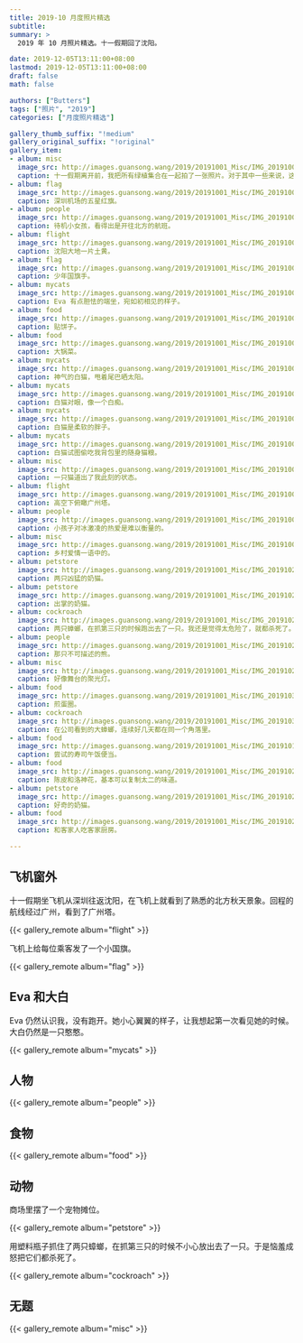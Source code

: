 ```yaml
---
title: 2019-10 月度照片精选
subtitle:
summary: >
  2019 年 10 月照片精选。十一假期回了沈阳。

date: 2019-12-05T13:11:00+08:00
lastmod: 2019-12-05T13:11:00+08:00
draft: false
math: false

authors: ["Butters"]
tags: ["照片", "2019"]
categories: ["月度照片精选"]

gallery_thumb_suffix: "!medium"
gallery_original_suffix: "!original"
gallery_item:
- album: misc
  image_src: http://images.guansong.wang/2019/20191001_Misc/IMG_20191001_071443.jpg
  caption: 十一假期离开前，我把所有绿植集合在一起拍了一张照片。对于其中一些来说，这可能是它们的遗照了。
- album: flag
  image_src: http://images.guansong.wang/2019/20191001_Misc/IMG_20191001_085036.jpg
  caption: 深圳机场的五星红旗。
- album: people
  image_src: http://images.guansong.wang/2019/20191001_Misc/IMG_20191001_093922.jpg
  caption: 待机小女孩，看得出是开往北方的航班。
- album: flight
  image_src: http://images.guansong.wang/2019/20191001_Misc/IMG_20191001_134729.jpg
  caption: 沈阳大地一片土黄。
- album: flag
  image_src: http://images.guansong.wang/2019/20191001_Misc/IMG_20191001_141824.jpg
  caption: 少年国旗手。
- album: mycats
  image_src: http://images.guansong.wang/2019/20191001_Misc/IMG_20191002_153137.jpg
  caption: Eva 有点胆怯的端坐，宛如初相见的样子。
- album: food
  image_src: http://images.guansong.wang/2019/20191001_Misc/IMG_20191003_133603.jpg
  caption: 贴饼子。
- album: food
  image_src: http://images.guansong.wang/2019/20191001_Misc/IMG_20191003_133619.jpg
  caption: 大锅菜。
- album: mycats
  image_src: http://images.guansong.wang/2019/20191001_Misc/IMG_20191002_120258.jpg
  caption: 神气的白猫，甩着尾巴晒太阳。
- album: mycats
  image_src: http://images.guansong.wang/2019/20191001_Misc/IMG_20191005_093526.jpg
  caption: 白猫对眼，像一个白痴。
- album: mycats
  image_src: http://images.guansong.wang/2019/20191001_Misc/IMG_20191005_125415.jpg
  caption: 白猫是柔软的胖子。
- album: mycats
  image_src: http://images.guansong.wang/2019/20191001_Misc/IMG_20191005_143752.jpg
  caption: 白猫试图偷吃我背包里的随身猫粮。
- album: misc
  image_src: http://images.guansong.wang/2019/20191001_Misc/IMG_20191005_210827.jpg
  caption: 一只猫道出了我此刻的状态。
- album: flight
  image_src: http://images.guansong.wang/2019/20191001_Misc/IMG_20191005_224511.jpg
  caption: 高空下俯瞰广州塔。
- album: people
  image_src: http://images.guansong.wang/2019/20191001_Misc/IMG_20191007_174042.jpg
  caption: 小孩子对冰激凌的热爱是难以衡量的。
- album: misc
  image_src: http://images.guansong.wang/2019/20191001_Misc/IMG_20191007_222406.jpg
  caption: 乡村爱情一语中的。
- album: petstore
  image_src: http://images.guansong.wang/2019/20191001_Misc/IMG_20191022_210820.jpg
  caption: 两只凶猛的奶猫。
- album: petstore
  image_src: http://images.guansong.wang/2019/20191001_Misc/IMG_20191023_201813.jpg
  caption: 出掌的奶猫。
- album: cockroach
  image_src: http://images.guansong.wang/2019/20191001_Misc/IMG_20191026_220538.jpg
  caption: 两只蟑螂，在抓第三只的时候跑出去了一只。我还是觉得太危险了，就都杀死了。
- album: people
  image_src: http://images.guansong.wang/2019/20191001_Misc/IMG_20191027_180818.jpg
  caption: 那只不可描述的熊。
- album: misc
  image_src: http://images.guansong.wang/2019/20191001_Misc/IMG_20191029_192900.jpg
  caption: 好像舞台的聚光灯。
- album: food
  image_src: http://images.guansong.wang/2019/20191001_Misc/IMG_20191030_080501.jpg
  caption: 煎蛋圈。
- album: cockroach
  image_src: http://images.guansong.wang/2019/20191001_Misc/IMG_20191030_203116.jpg
  caption: 在公司看到的大蟑螂，连续好几天都在同一个角落里。
- album: food
  image_src: http://images.guansong.wang/2019/20191001_Misc/IMG_20191015_084737.jpg
  caption: 尝试的寿司午饭便当。
- album: food
  image_src: http://images.guansong.wang/2019/20191001_Misc/IMG_20191020_183443.jpg
  caption: 陈皮和洛神花，基本可以复制太二的味道。
- album: petstore
  image_src: http://images.guansong.wang/2019/20191001_Misc/IMG_20191022_210508.jpg
  caption: 好奇的奶猫。
- album: food
  image_src: http://images.guansong.wang/2019/20191001_Misc/IMG_20191027_105111.jpg
  caption: 和客家人吃客家厨房。

---
```


## 飞机窗外

十一假期坐飞机从深圳往返沈阳，在飞机上就看到了熟悉的北方秋天景象。回程的航线经过广州，看到了广州塔。

{{< gallery_remote album="flight" >}}

飞机上给每位乘客发了一个小国旗。

{{< gallery_remote album="flag" >}}

## Eva 和大白

Eva 仍然认识我，没有跑开。她小心翼翼的样子，让我想起第一次看见她的时候。大白仍然是一只憨憨。

{{< gallery_remote album="mycats" >}}

## 人物

{{< gallery_remote album="people" >}}

## 食物

{{< gallery_remote album="food" >}}

## 动物

商场里摆了一个宠物摊位。

{{< gallery_remote album="petstore" >}}

用塑料瓶子抓住了两只蟑螂，在抓第三只的时候不小心放出去了一只。于是恼羞成怒把它们都杀死了。

{{< gallery_remote album="cockroach" >}}

## 无题

{{< gallery_remote album="misc" >}}